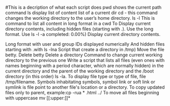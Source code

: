 #This is a decription of what each script does
pwd shows the current path
command ls display list of content list of a current dir
cd - this command changes the working directory to the user’s home directory.
ls -l This is command to list all content in long format in a cwd
To Display current directory contents, including hidden files (starting with .). Use the long format. Use ls -l -a
completed: 0.00%)
Display current directory contents.

Long format
with user and group IDs displayed numerically
And hidden files starting with .with ls -lna
Script that create a directory in /tmp)
Move the file betty.
Delete betty
Delete a directory
Command to change current working directory to the previous one
Write a script that lists all files (even ones with names beginning with a period character, which are normally hidden) in the current directory and the parent of the working directory and the /boot directory (in this order) ls -la.
To display file type or type of file, file /tmp/filename.
Symbols inhabitating symbols, symbol link or soft link or symlink is file point to another file's location or a directory.
To copy updated files only to parent, example:cp -rua * .html ../
To move all files beginning with uppercase mv [[:upper:]]* 
